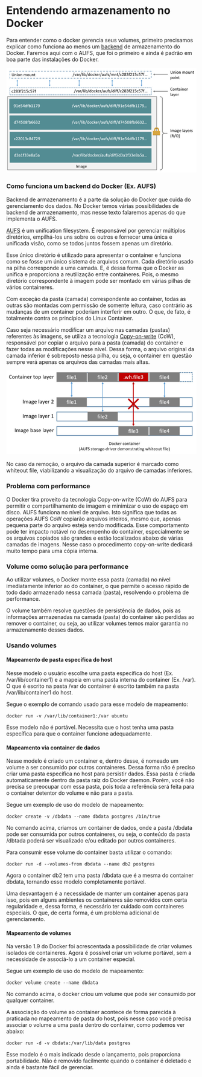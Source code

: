 # Entendendo armazenamento no Docker

Para entender como o docker gerencia seus volumes, primeiro precisamos explicar como funciona ao menos um [backend](http://searchdatacenter.techtarget.com/definition/back-end) de armazenamento do Docker. Faremos aqui com o AUFS, que foi o primeiro e ainda é padrão em boa parte das instalações do Docker.

![](images/aufs_layers.jpg)

### Como funciona um backend do Docker (Ex. AUFS)

Backend de armazenamento é a parte da solução do Docker que cuida do gerenciamento dos dados. No Docker temos várias possibilidades de backend de armazenamento, mas nesse texto falaremos apenas do que implementa o AUFS.

[AUFS](https://en.wikipedia.org/wiki/Aufs) é um unification filesystem. É responsável por gerenciar múltiplos diretórios, empilhá-los uns sobre os outros e fornecer uma única e unificada visão, como se todos juntos fossem apenas um diretório.

Esse único diretório é utilizado para apresentar o container e funciona como se fosse um único sistema de arquivos comum. Cada diretório usado na pilha corresponde a uma camada. E, é dessa forma que o Docker as unifica e proporciona a reutilização entre containeres. Pois, o mesmo diretório correspondente à imagem pode ser montado em várias pilhas de vários containeres.

Com exceção da pasta (camada) correspondente ao container, todas as outras são montadas com permissão de somente leitura, caso contrário as mudanças de um container poderiam interferir em outro. O que, de fato, é totalmente contra os princípios do Linux Container.

Caso seja necessário modificar um arquivo nas camadas (pastas) referentes às imagens, se utiliza a tecnologia [Copy-on-write](https://en.wikipedia.org/wiki/Copy-on-write) (CoW), responsável por copiar o arquivo para a pasta (camada) do container e fazer todas as modificações nesse nível. Dessa forma, o arquivo original da camada inferior é sobreposto nessa pilha, ou seja, o container em questão sempre verá apenas os arquivos das camadas mais altas.

![Removendo um arquivo](images/aufs_delete.jpg)

No caso da remoção, o arquivo da camada superior é marcado como whiteout file, viabilizando a visualização do arquivo de camadas inferiores.

### Problema com performance

O Docker tira proveito da tecnologia Copy-on-write (CoW) do AUFS para permitir o compartilhamento de imagem e minimizar o uso de espaço em disco. AUFS funciona no nível de arquivo. Isto significa que todas as operações AUFS CoW copiarão arquivos inteiros, mesmo que, apenas pequena parte do arquivo esteja sendo modificada. Esse comportamento pode ter impacto notável no desempenho do container, especialmente se os arquivos copiados são grandes e estão localizados abaixo de várias camadas de imagens. Nesse caso o procedimento copy-on-write dedicará muito tempo para uma cópia interna.

### Volume como solução para performance

Ao utilizar volumes, o Docker monte essa pasta (camada) no nível imediatamente inferior ao do container, o que permite o acesso rápido de todo dado armazenado nessa camada (pasta), resolvendo o problema de performance.

O volume também resolve questões de persistência de dados, pois as informações armazenadas na camada (pasta) do container são perdidas ao remover o container, ou seja, ao utilizar volumes temos maior garantia no armazenamento desses dados.

### Usando volumes

#### Mapeamento de pasta específica do host


Nesse modelo o usuário escolhe uma pasta específica do host (Ex. /var/lib/container1) e a mapeia em uma pasta interna do container (Ex. /var). O que é escrito na pasta /var do container é escrito também na pasta /var/lib/container1 do host.

Segue o exemplo de comando usado para esse modelo de mapeamento:

```
docker run -v /var/lib/container1:/var ubuntu
```

Esse modelo não é portável. Necessita que o host tenha uma pasta específica para que o container funcione adequadamente.

#### Mapeamento via container de dados

Nesse modelo é criado um container e, dentro desse, é nomeado um volume a ser consumido por outros containeres. Dessa forma não é preciso criar uma pasta específica no host para persistir dados. Essa pasta é criada automaticamente dentro da pasta raiz do Docker daemon. Porém, você não precisa se preocupar com essa pasta, pois toda a referência será feita para o container detentor do volume e não para a pasta.

Segue um exemplo de uso do modelo de mapeamento:

```
docker create -v /dbdata --name dbdata postgres /bin/true
```
No comando acima, criamos um container de dados, onde a pasta /dbdata pode ser consumida por outros containeres, ou seja, o conteúdo da pasta /dbtada poderá ser visualizado e/ou editado por outros containeres.

Para consumir esse volume do container basta utilizar o comando:

```
docker run -d --volumes-from dbdata --name db2 postgres
```
Agora o container db2 tem uma pasta /dbdata que é a mesma do container dbdata, tornando esse modelo completamente portável.

Uma desvantagem é a necessidade de manter um container apenas para isso, pois em alguns ambientes os containeres são removidos com certa regularidade e, dessa forma, é necessário ter cuidado com containeres especiais. O que, de certa forma, é um problema adicional de gerenciamento.

#### Mapeamento de volumes

Na versão 1.9 do Docker foi acrescentada a possibilidade de criar volumes isolados de containeres. Agora é possível criar um volume portável, sem a necessidade de associá-lo a um container especial.

Segue um exemplo de uso do modelo de mapeamento:

```
docker volume create --name dbdata
```
No comando acima, o docker criou um volume que pode ser consumido por qualquer container.

A associação do volume ao container acontece de forma parecida à praticada no mapeamento de pasta do host, pois nesse caso você precisa associar o volume a uma pasta dentro do container, como podemos ver abaixo:

```
docker run -d -v dbdata:/var/lib/data postgres
```
Esse modelo é o mais indicado desde o lançamento, pois proporciona portabilidade. Não é removido facilmente quando o container é deletado e ainda é bastante fácil de gerenciar.


